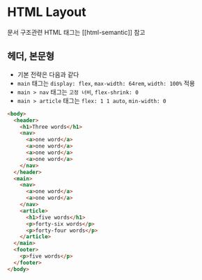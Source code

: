 # HTML Layout

문서 구조관련 HTML 태그는 [[html-semantic]] 참고

## 헤더, 본문형

- 기본 전략은 다음과 같다
- `main` 태그는 `display: flex`, `max-width: 64rem`, `width: 100%` 적용
- `main > nav` 태그는 `고정 너비`, `flex-shrink: 0`
- `main > article` 태그는 `flex: 1 1 auto`, `min-width: 0`

```html
<body>
  <header>
    <h1>Three words</h1>
    <nav>
      <a>one word</a>
      <a>one word</a>
      <a>one word</a>
      <a>one word</a>
    </nav>
  </header>
  <main>
    <nav>
      <a>one word</a>
      <a>one word</a>
    </nav>
    <article>
      <h1>five words</h1>
      <p>forty-six words</p>
      <p>forty-four words</p>
    </article>
  </main>
  <footer>
    <p>five words</p>
  </footer>
</body>
```
